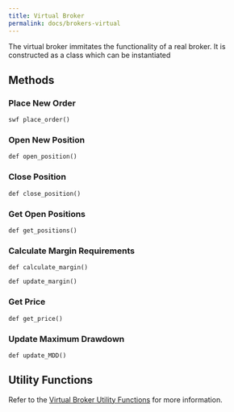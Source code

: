```yaml
---
title: Virtual Broker
permalink: docs/brokers-virtual
---
```



The virtual broker immitates the functionality of a real broker. It is constructed as a class which can be instantiated


## Methods

### Place New Order
```
swf place_order()
```

### Open New Position

```
def open_position()
```


### Close Position

```
def close_position()
```


### Get Open Positions

```
def get_positions()
```


### Calculate Margin Requirements

```
def calculate_margin()
```


```
def update_margin()
```

### Get Price

```
def get_price()
```


### Update Maximum Drawdown

```
def update_MDD()
```



## Utility Functions

Refer to the [Virtual Broker Utility Functions](virtual-utils) for more information.



